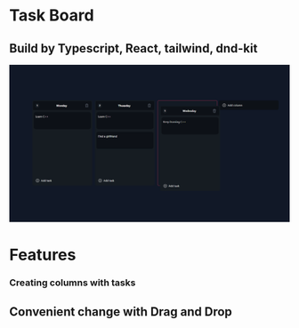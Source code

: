 # Task Board 
## Build by Typescript, React, tailwind, dnd-kit 

![Screenshot](https://github.com/demitrij-dev/Task-Manager/blob/beea5a1431c5d33645d9d66ffef1c71ec194dbf9/tasks-manager-ui.png)

# Features 
### Creating columns with tasks
## Convenient change with Drag and Drop
